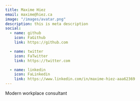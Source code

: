 ```yaml
---
title: Maxime Hiez
email: maxime@hiez.ca
image: "/images/avatar.png"
description: this is meta description
social:
  - name: github
    icon: FaGithub
    link: https://github.com

  - name: twitter
    icon: FaTwitter
    link: https://twitter.com

  - name: linkedin
    icon: FaLinkedin
    link: https://www.linkedin.com/in/maxime-hiez-aaa62369
---
```


Modern workplace consultant
